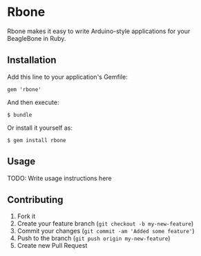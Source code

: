 # Rbone

Rbone makes it easy to write Arduino-style applications for your BeagleBone in Ruby.

## Installation

Add this line to your application's Gemfile:

    gem 'rbone'

And then execute:

    $ bundle

Or install it yourself as:

    $ gem install rbone

## Usage

TODO: Write usage instructions here

## Contributing

1. Fork it
2. Create your feature branch (`git checkout -b my-new-feature`)
3. Commit your changes (`git commit -am 'Added some feature'`)
4. Push to the branch (`git push origin my-new-feature`)
5. Create new Pull Request
